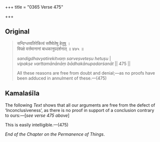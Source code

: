 +++
title = "0365 Verse 475"

+++
## Original 
>
> सन्दिग्धव्यतिरेकित्वं सर्वेष्वेतेषु हेतुषु ।  
> विपक्षे वर्त्तमानानां बाधकानुपदर्शनात् ॥ ४७५ ॥ 
>
> *sandigdhavyatirekitvaṃ sarveṣveteṣu hetuṣu* \|  
> *vipakṣe varttamānānāṃ bādhakānupadarśanāt* \|\| 475 \|\| 
>
> All these reasons are free from doubt and denial;—as no proofs have been adduced in annulment of these.—(475)



## Kamalaśīla

The following *Text* shows that all our arguments are free from the defect of ‘Inconclusiveness’, as there is no proof in support of a conclusion contrary to ours:—[*see verse 475 above*]

This is easily intelligible.—(475)

*End of the Chapter on the Permanence of Things*.



